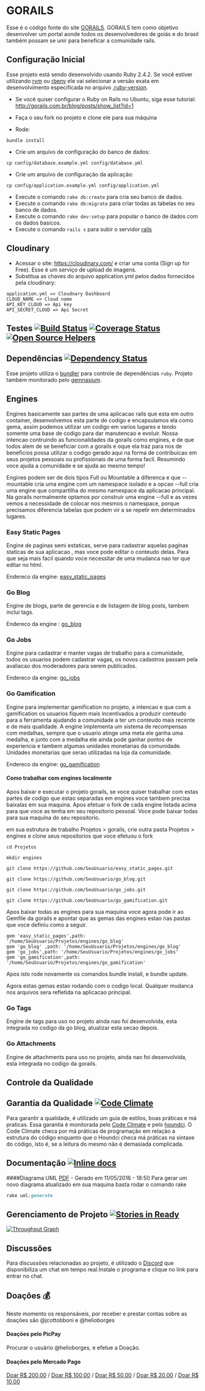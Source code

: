 # GORAILS

Esse é o código fonte do site [GORAILS](http://www.gorails.com.br/).
GORAILS tem como objetivo desenvolver um portal aonde todos os desenvolvedores de goiás e do brasil também possam se unir para beneficar a comunidade rails.


## Configuração Inicial

Esse projeto está sendo desenvolvido usando Ruby 2.4.2. Se você estiver utilizando [rvm](http://rvm.beginrescueend.com/)
ou [rbenv](https://github.com/sstephenson/rbenv) ele vai selecionar a versão exata em desenvolvimento
especificada no arquivo [.ruby-version](https://github.com/RubyCastsBrasil/RubyCastsBrasil/blob/master/.ruby-version).

- Se você quiser configurar o Ruby on Rails no Ubuntu, siga esse tutorial: http://gorails.com.br/blog/posts/show_list?id=1

- Faça o seu fork no projeto e clone ele para sua máquina

- Rode:
```shell
bundle install
```

- Crie um arquivo de configuração do banco de dados:
```shell
cp config/database.example.yml config/database.yml
```

- Crie um arquivo de configuração da aplicação:
```shell
cp config/application.example.yml config/application.yml
```

- Execute o comando `rake db:create` para cria seu banco de dados.
- Execute o comando `rake db:migrate` para criar todas as tabelas no seu banco de dados.
- Execute o comando `rake dev:setup` para popular o banco de dados com os dados basicos.
- Execute o comando `rails s` para subir o servidor [rails](https://github.com/rails/rails)

## Cloudinary
- Acessar o site: https://cloudinary.com/ e criar uma conta (Sign up for Free). Esse é um serviço de upload de imagens.
- Substitua as chaves do arquivo application.yml pelos dados fornecidos pela cloudinary:
```text
application.yml => Cloudnary Dashboard
CLOUD_NAME => Cloud name
API_KEY_CLOUD => Api key
API_SECRET_CLOUD => Api Secret
``` 


## Testes [![Build Status](https://travis-ci.org/gorails/gorails.svg?branch=master)](https://travis-ci.org/gorails/gorails)  [![Coverage Status](https://coveralls.io/repos/github/gorails/gorails/badge.svg?branch=master)](https://coveralls.io/github/gorails/gorails?branch=master) [![Open Source Helpers](https://www.codetriage.com/gorails/gorails/badges/users.svg)](https://www.codetriage.com/gorails/gorails)
 
## Dependências [![Dependency Status](https://gemnasium.com/gorails/gorails.svg)](https://gemnasium.com/gorails/gorails)

Esse projeto utiliza o [bundler](http://bundler.io) para controle de dependências `ruby`.
Projeto também monitorado pelo [gemnasium](https://gemnasium.com).

## Engines
Engines basicamente sao partes de uma aplicacao rails que esta em outro container, desenvolvemos esta parte de
codigo e encapsulamos ela como gema, assim podemos utilizar um codigo em varios lugares e tendo somente uma base de codigo para dar 
manutencao e evoluir. Nossa intencao contruindo as funcionalidades da gorails como engines, e de que todos
alem de se beneficiar com a gorails e oque ela traz para nos de beneficios possa utilizar o codigo gerado aqui na forma de 
contribuicao em seus projetos pessoais ou profissionais de uma forma facil. Resumindo voce ajuda a comunidade e se ajuda ao mesmo tempo!

Engines podem ser de dois tipos Full ou Mountable a diferenca e que --mountable cria uma engine com um namespace isolado
 e a opcao --full cria uma engine que compartilha do mesmo namespace da aplicacao principal. Na gorails normalmente optamos por
 construir uma engine --full e as vezes vemos a necessidade de colocar nos mesmos o namespace, porque precisamos diferencia tabelas
 que podem vir a se repetir em determinados lugares.
  
### Easy Static Pages

Engine de paginas semi estaticas, serve para cadastrar aquelas paginas staticas de sua aplicacao , mas voce pode editar o conteudo delas.
Para que seja mais facil quando voce necessitar de uma mudanca nao ter que editar no html.

Endereco da engine: [easy_static_pages](https://github.com/gorails/easy_static_pages)

### Go Blog

Engine de blogs, parte de gerencia e de listagem de blog posts, tambem inclui tags.

Endereco da engine : [go_blog](https://github.com/gorails/go_blog)

### Go Jobs

Engine para cadastrar e manter vagas de trabalho para a comunidade, todos os usuarios podem cadastrar vagas, 
os novos cadastros passam pela avaliacao dos moderadores para serem publicados.

Endereco da engine: [go_jobs](https://github.com/gorails/go_jobs)


### Go Gamification
Engine para implementar gamification no projeto, a intencao e que com a gamification os usuarios fiquem mais incentivados a produzir 
conteudo para a ferramenta ajudando a comunidade a ter um conteudo mais recente e de mais qualidade.
A engine implementa um sistema de recompensas com medalhas, sempre que o usuario atinge uma meta ele ganha 
uma medalha, e junto com a medalha ele ainda pode ganhar pontos de experiencia e tambem algumas unidades monetarias da comunidade.
Unidades monetarias que serao utilizadas na loja da comunidade. 

Endereco da engine: [go_gamification](https://github.com/gorails/go_gamification)

#### Como trabalhar com engines localmente 
Apos baixar e executar o projeto gorails, se voce quiser trabalhar com estas partes de codigo que estao separadas em engines
voce tambem precisa baixalas em sua maquina. Apos efetuar o fork de cada engine listada acima para que voce as tenha em seu repositorio pessoal.
Voce pode baixar todas para sua maquina do seu repositorio.

em sua estrutura de trabalho Projetos > gorails, crie outra pasta Projetos > engines e clone seus repositorios que voce efetuou o fork

    cd Projetos
    
    mkdir engines
    
    git clone https://github.com/SeuUsuario/easy_static_pages.git
    
    git clone https://github.com/SeuUsuario/go_blog.git
    
    git clone https://github.com/SeuUsuario/go_jobs.git
    
    git clone https://github.com/SeuUsuario/go_gamification.git
    

Apos baixar todas as engines para sua maquina voce agora pode ir ao Gemfile da gorails e apontar que as gemas das engines estao 
nas pastas que voce definiu como a seguir.

    gem 'easy_static_pages',path: '/home/SeuUsuario/Projetos/engines/go_blog'
    gem 'go_blog' ,path: '/home/SeuUsuario/Projetos/engines/go_blog'
    gem 'go_jobs',path: '/home/SeuUsuario/Projetos/engines/go_jobs'
    gem 'go_gamification',path: '/home/SeuUsuario/Projetos/engines/go_gamification'

Apos isto rode novamente os comandos bundle install, e bundle update.

Agora estas gemas estao rodando com o codigo local. Qualquer mudanca nos arquivos sera refletida na aplicacao principal.

### Go Tags

Engine de tags para uso no projeto ainda nao foi desenvolvida, esta integrada no codigo da go blog, atualizar esta secao depois.

### Go Attachments

Engine de attachments para uso no projeto, ainda nao foi desenvolvida, esta integrada no codigo da gorails.

## Controle da Qualidade 

## Garantia da Qualidade [![Code Climate](https://codeclimate.com/github/gorails/gorails/badges/gpa.svg)](https://codeclimate.com/github/gorails/gorails)

Para garantir a qualidade, é utilizado um guia de estilos, boas práticas e má praticas.
Essa garantia é monitorada pelo [Code Climate](https://codeclimate.com) e pelo [houndci](http://houndci.com).
O Code Climate checa por má práticas de programação em relação a estrutura do código enquanto 
que o Houndci checa má práticas na sintaxe do código, isto é, se a leitura do mesmo não é 
demasiada complicada.

## Documentação [![Inline docs](http://inch-ci.org/github/gorails/gorails.svg?branch=master)](http://inch-ci.org/github/gorails/gorails)
####Diagrama UML [PDF](https://github.com/gorails/gorails/blob/master/doc/uml_gorails.pdf) - Gerado em 11/05/2016 - 18:50
Para gerar um novo diagrama atualizado em sua maquina basta rodar o comando rake

```ruby
rake uml:generate
```

## Gerenciamento de Projeto [![Stories in Ready](https://badge.waffle.io/gorails/gorails.svg?label=ready&title=Ready)](http://waffle.io/gorails/gorails)

[![Throughput Graph](https://graphs.waffle.io/gorails/gorails/throughput.svg)](https://waffle.io/gorails/gorails/metrics)


## Discussões  

Para discussões relacionadas ao projeto, é utilizado o [Discord](https://discord.gg/mN5hXJm) que disponibiliza
um chat em tempo real.Instale o programa e clique no link para entrar no chat.

## Doações :moneybag:

Neste momento os responsáveis, por receber e prestar contas sobre as doações são @jcottobboni e @helioborges

#### Doações pelo PicPay

Procurar o usuário @helioborges, e efetue a Doação.



#### Doações pelo Mercado Pago 

[Doar  R$ 200,00](https://www.mercadopago.com/mlb/checkout/start?pref_id=192719033-cb23d353-2429-419f-8ca8-d0bae86ab334) /
[Doar  R$ 100,00](https://www.mercadopago.com/mlb/checkout/start?pref_id=192719033-6a1a0129-cee7-43d5-b2a9-7afa32e15abe) /
[Doar  R$ 50,00](https://www.mercadopago.com/mlb/checkout/start?pref_id=192719033-55dc62ab-7759-4483-9c10-b05bf4e59377) /
[Doar  R$ 20,00](https://www.mercadopago.com/mlb/checkout/start?pref_id=192719033-4a653d99-2493-4d75-8a42-7a2224ad703b) /
[Doar  R$ 10,00](https://www.mercadopago.com/mlb/checkout/start?pref_id=192719033-5dd6ed08-5c8b-4f47-8cd4-df0c573870f1) 

